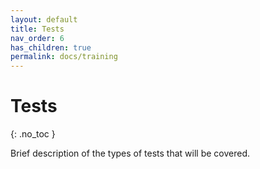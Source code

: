 ```yaml
---
layout: default
title: Tests
nav_order: 6
has_children: true
permalink: docs/training
---
```


# Tests
{: .no_toc }

Brief description of the types of tests that will be covered.


